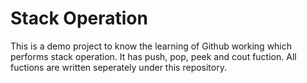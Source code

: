 # Stack Operation 
This is a demo project to know the learning of Github working which performs stack operation. It has push, pop, peek and cout fuction. All fuctions are written seperately under this repository.
